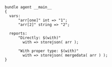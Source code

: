 ``` {.cfengine3 tangle="storejson_works_with_data_containers_and_associatiave_arrays.cf"}
bundle agent __main__
{
  vars:
      "arr[one]" int => "1";
      "arr[2]" string => "2";

  reports:
      "Directly: $(with)"
        with => storejson( arr );

      "With proper type: $(with)"
        with => storejson( mergedata( arr ) );
}
```
